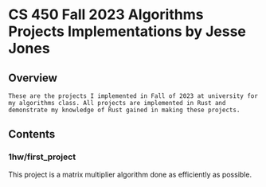 # CS 450 Fall 2023 Algorithms Projects Implementations by Jesse Jones

## Overview
	These are the projects I implemented in Fall of 2023 at university for my algorithms class. All projects are implemented in Rust and demonstrate my knowledge of Rust gained in making these projects.
## Contents

### 1hw/first_project
This project is a matrix multiplier algorithm done as efficiently
as possible.

